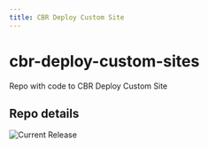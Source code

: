 ```yaml
---
title: CBR Deploy Custom Site
---
```


# cbr-deploy-custom-sites
Repo with code to CBR Deploy Custom Site

## Repo details

![Current Release](https://img.shields.io/badge/release-v0.1.8-blue)

